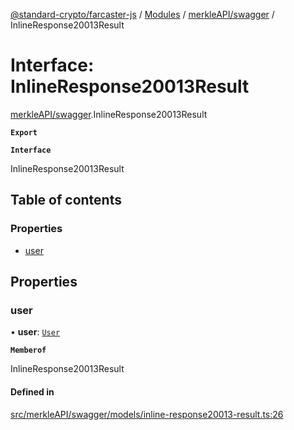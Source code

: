 [@standard-crypto/farcaster-js](../README.md) / [Modules](../modules.md) / [merkleAPI/swagger](../modules/merkleAPI_swagger.md) / InlineResponse20013Result

# Interface: InlineResponse20013Result

[merkleAPI/swagger](../modules/merkleAPI_swagger.md).InlineResponse20013Result

**`Export`**

**`Interface`**

InlineResponse20013Result

## Table of contents

### Properties

- [user](merkleAPI_swagger.InlineResponse20013Result.md#user)

## Properties

### user

• **user**: [`User`](merkleAPI_swagger.User.md)

**`Memberof`**

InlineResponse20013Result

#### Defined in

[src/merkleAPI/swagger/models/inline-response20013-result.ts:26](https://github.com/standard-crypto/farcaster-js/blob/main/src/merkleAPI/swagger/models/inline-response20013-result.ts#L26)
